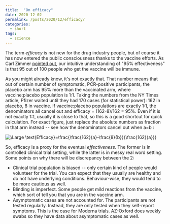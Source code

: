 ```yaml
---
title:  "On efficacy"
date: 2020-12-02
permalink: /posts/2020/12/efficacy/
categories: 
  - short
tags:
  - science 
---
```

  
The term _efficacy_ is not new for the drug industry people, but of course it has now entered the public consciousness thanks to the vaccine efforts. As Carl Zimmer [pointed out](https://www.nytimes.com/2020/11/20/health/covid-vaccine-95-effective.html), our intuitive understanding of "95% effectiveness" is that 95 out of 100 people who get the vaccine will be immune.
  
As you might already know, it's not exactly that. That number means that out of certain number of symptomatic, PCR-positive participants, the placebo arm has 95% more than the vaccinated arm, where vaccine:placebo population is 1:1. Taking the numbers from the NY Times article, Pfizer waited until they had 170 cases (for statistical power): 162 in placebo, 8 in vaccine. If vaccine:placebo populations are exactly 1:1, the denominators all cancel out and efficacy = (162-8)/162 = 95%. Even if it is not exactly 1:1, usually it is close to that, so this is a good shortcut for quick calculation. 
For exact figure, just replace the absolute numbers as fraction in that arm instead -- see how the denominators cancel out when a=b :
  
![\Large \text{Efficacy}=\frac{\frac{162}{a}-\frac{8}{b}}{\frac{162}{a}}}](https://latex.codecogs.com/svg.latex?\Large&space;\text{Efficacy}=\frac{\frac{162}{a}-\frac{8}{b}}{\frac{162}{a}})
  
So, efficacy is a proxy for the eventual _effectiveness_. The former is in controlled clinical trial setting, while the latter is in messy real word setting.
Some points on why there will be discrepancy between the 2:
- Clinical trial population is biased -- only certain kind of people would volunteer for the trial. You can expect that they usually are healthy and do not have underlying conditions. Behaviour-wise, they would tend to be more cautious as well.
- Blinding is imperfect. Some people get mild reactions from the vaccine, which sort of tell you that you are in the vaccine arm. 
- Asymptomatic cases are not accounted for. The participants are not tested regularly. Instead, they are only tested when they self-report symptoms. This is the case for Moderna trials. AZ-Oxford does weekly swabs so they have data about asymptomatic cases as well.  

